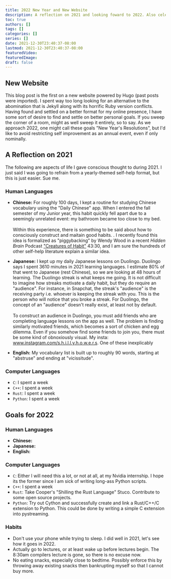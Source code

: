 ```yaml
---
title: 2022 New Year and New Website
description: A reflection on 2021 and looking foward to 2022. Also celebrating a new website powered by Hugo.
toc: true
authors: []
tags: []
categories: []
series: []
date: 2021-12-30T23:40:37-08:00
lastmod: 2021-12-30T23:40:37-08:00
featuredVideo:
featuredImage:
draft: false
---
```


## New Website

This blog post is the first on a new website powered by Hugo (past posts were imported). I spent way too long looking for an alternative to the abomination that is Jekyll along with its horrific Ruby version conflicts. Having found and settled on a better format for my online presence, I have some sort of desire to find and settle on better personal goals. If you sweep the corner of a room, might as well sweep it entirely, so to say. As we approach 2022, one might call these goals "New Year's Resolutions", but I'd like to avoid restricting self improvement as an annual event, even if only nominally.

## A Reflection on 2021 

The following are aspects of life I gave conscious thought to during 2021. I just said I was going to refrain from a yearly-themed self-help format, but this is just easier. Sue me.

### Human Languages
 - **Chinese:** For roughly 100 days, I kept a routine for studying Chinese vocabulary using the "Daily Chinese" app. When I entered the fall semester of my Junior year, this habit quickly fell apart due to a seemingly unrelated event: my bathroom became too close to my bed. <br></br>
 Within this experience, there is something to be said about how to consciously construct and maitain good habits. . I recently found this idea is formalized as "piggybacking" by Wendy Wood in a recent _Hidden Brain_ Podcast ["Creatures of Habit"](https://hiddenbrain.org/podcast/creatures-of-habit/) 43:30, and I am sure the hundreds of other self-help literature explain a similar idea. 

 - **Japanese:** I kept up my daily Japanese lessons on Duolingo. Duolingo says I spent 3610 minutes in 2021 learning languages. I estimate 80% of that went to Japanese (rest Chinese), so we are looking at 48 hours of learning. The Duolingo streak is what keeps me going. It is not difficult to imagine how streaks motivate a daily habit, but they do require an "audience". For instance, in Snapchat, the streak's "audience" is the receiving party i.e. whoever is keeping the streak with you. This is the person who will notice that you broke a streak. For Duolingo, the concept of an "audience" doesn't really exist, at least not by default.<br></br>
 To construct an audience in Duolingo, you must add friends who are completing language lessons on the app as well. The problem is finding similarly motivated friends, which becomes a sort of chicken and egg dilemma. Even if you somehow find some friends to join you, there must be some kind of obnoxiously visual. My insta: www.instagram.com/s.h.i.l.l.y.h.o.w.e.r.s.
 One of these inexplicably  

 - **English:** My vocabulary list is built up to roughly 90 words, starting at "abstruse" and ending at "vicissitude".

### Computer Languages
 - `C`: I spent a week 
 - `C++`: I spent a week 
 - `Rust`: I spent a week 
 - `Python`: I spent a week 

## Goals for 2022

### Human Languages
 - **Chinese:**
 - **Japanese:**
 - **English:**

### Computer Languages
 - `C`: Either I will need this a lot, or not at all, at my Nvidia internship. I hope its the former since I am sick of writing long-ass Python scripts.
 - `C++`: I spent a week 
 - `Rust`: Take Cooper's "Shilling the Rust Language" Stuco. Contribute to some open source projects.
 - `Python`: Try out Cython and successfully create and link a Rust/C++/C extension to Python. This could be done by writing a simple C extension into pystreaming.

### Habits
 - Don't use your phone while trying to sleep. I did well in 2021, let's see how it goes in 2022. 
 - Actually go to lectures, or at least wake up before lectures begin. The 8:30am compilers lecture is gone, so there is no excuse now.
 - No eating snacks, especially close to bedtime. Possibly enforce this by throwing away existing snacks then bankrupting myself so that I cannot buy more.
